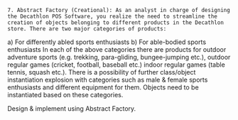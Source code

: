     7. Abstract Factory (Creational): As an analyst in charge of designing the Decathlon POS Software, you realize the need to streamline the creation of objects belonging to different products in the Decathlon store. There are two major categories of products: 
a) For differently abled sports enthusiasts
b) For able-bodied sports enthusiasts
In each of the above categories there are products for outdoor adventure sports (e.g. trekking, para-gliding, bungee-jumping etc.), outdoor regular games (cricket, football, baseball etc.) indoor regular games (table tennis, squash etc.). There is a possibility of further class/object instantiation explosion with categories such as male & female sports enthusiasts and different equipment for them. Objects need to be instantiated based on these categories. 

Design & implement using Abstract Factory.
